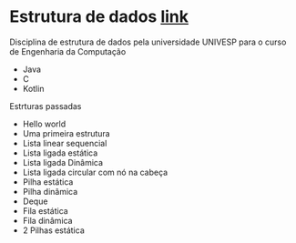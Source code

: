 # Estrutura de dados [link](https://www.youtube.com/playlist?list=PLxI8Can9yAHf8k8LrUePyj0y3lLpigGcl)

Disciplina de estrutura de dados pela universidade UNIVESP para o curso de Engenharia da Computação
- Java
- C
- Kotlin

Estrturas passadas
- Hello world 
- Uma primeira estrutura
- Lista linear sequencial
- Lista ligada estática
- Lista ligada Dinâmica
- Lista ligada circular com nó na cabeça
- Pilha estática
- Pilha dinâmica
- Deque
- Fila estática
- Fila dinâmica
- 2 Pilhas estática
